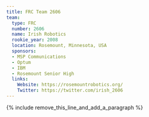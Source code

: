 ```yaml
---
title: FRC Team 2606
team:
  type: FRC
  number: 2606
  name: Irish Robotics
  rookie_year: 2008
  location: Rosemount, Minnesota, USA
  sponsors:
  - MSP Communications
  - Optum
  - IBM
  - Rosemount Senior High
  links:
    Website: https://rosemountrobotics.org/
    Twitter: https://twitter.com/irish_2606
---
```


{% include remove_this_line_and_add_a_paragraph %}